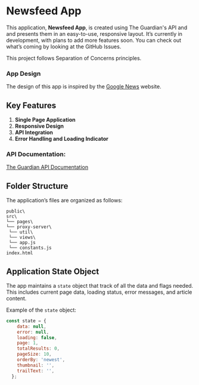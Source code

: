 # Newsfeed App

This application, **Newsfeed App**, is created using The Guardian's API and and presents them in an easy-to-use, responsive layout. It’s currently in development, with plans to add more features soon. You can check out what’s coming by looking at the GitHub Issues.

This project follows Separation of Concerns principles.


### App Design

The design of this app is inspired by the [Google News](https://news.google.com/home?hl=en-US&gl=US&ceid=US:en) website.

## Key Features

1. **Single Page Application**
2. **Responsive Design**
3. **API Integration**
4. **Error Handling and Loading Indicator**

### API Documentation: 
[The Guardian API Documentation](https://open-platform.theguardian.com/documentation/)  

## Folder Structure

The application’s files are organized as follows:

```text
public\
src\
└── pages\
└── proxy-server\
 └── util\
 └── views\
 └── app.js
 └── constants.js
index.html

```

## Application State Object

The app maintains a `state` object that track of all the data and flags needed. This includes current page data, loading status, error messages, and article content.

Example of the `state` object:

```js
const state = {
    data: null,
    error: null,
    loading: false,
    page: 1,
    totalResults: 0,
    pageSize: 10,
    orderBy: 'newest',
    thumbnail: '',
    trailText: '',
  };
```
